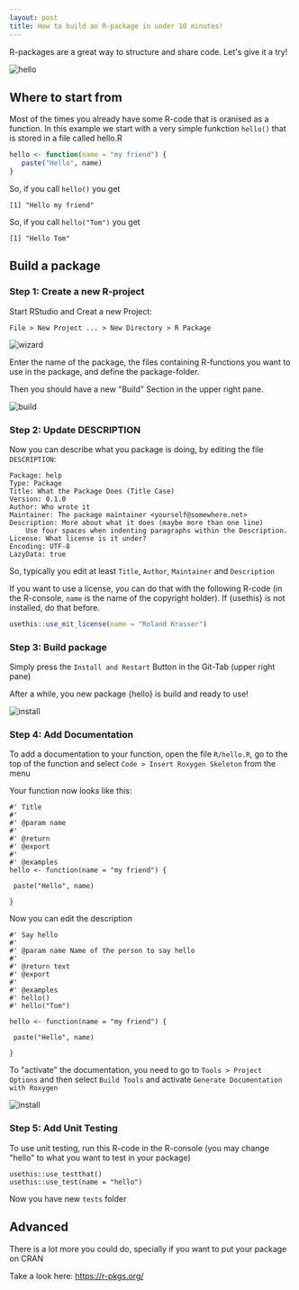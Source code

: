 ```yaml
---
layout: post
title: How to build an R-package in under 10 minutes!
---
```


R-packages are a great way to structure and share code. Let's give it a try!

![hello](../images/r-package-intro.jpg)

## Where to start from

Most of the times you already have some R-code that is oranised as a function. In this example we start with a very simple funkction `hello()` that is stored in a file called hello.R

```R
hello <- function(name = "my friend") {
   paste("Hello", name)
}
```

So, if you call `hello()` you get

```
[1] "Hello my friend"
```

So, if you call `hello("Tom")` you get

```
[1] "Hello Tom"
```


## Build a package

### Step 1: Create a new R-project

Start RStudio and Creat a new Project:

`File > New Project ... > New Directory > R Package`

![wizard](../images/r-package-new-project-wizard.png)

Enter the name of the package, the files containing R-functions you want to use in the package, and define the package-folder.

Then you should have a new "Build" Section in the upper right pane.

![build](../images/r-package-build.png)


### Step 2: Update DESCRIPTION

Now you can describe what you package is doing, by editing the file `DESCRIPTION`:

```
Package: help
Type: Package
Title: What the Package Does (Title Case)
Version: 0.1.0
Author: Who wrote it
Maintainer: The package maintainer <yourself@somewhere.net>
Description: More about what it does (maybe more than one line)
    Use four spaces when indenting paragraphs within the Description.
License: What license is it under?
Encoding: UTF-8
LazyData: true
```
So, typically you edit at least `Title`, `Author`, `Maintainer` and `Description`

If you want to use a license, you can do that with the following R-code (in the R-console, `name` is the name of the copyright holder). If {usethis} is not installed, do that before.

```R
usethis::use_mit_license(name = "Roland Krasser")
```

### Step 3: Build package

Simply press the `Install and Restart` Button in the Git-Tab (upper right pane)

After a while, you new package {hello} is build and ready to use!

![install](../images/r-package-install.png)

### Step 4: Add Documentation

To add a documentation to your function, open the file `R/hello.R`, go to the top of the function and select `Code > Insert Roxygen Skeleton`
 from the menu
 
 Your function now looks like this:
 
 ```
 #' Title
#'
#' @param name 
#'
#' @return
#' @export
#'
#' @examples
hello <- function(name = "my friend") {
  
  paste("Hello", name)
  
}
 ```
 
 Now you can edit the description
 
 ```
 #' Say hello
#'
#' @param name Name of the person to say hello
#'
#' @return text
#' @export
#'
#' @examples
#' hello()
#' hello("Tom")

hello <- function(name = "my friend") {
  
  paste("Hello", name)
  
}
```

To "activate" the documentation, you need to go to `Tools > Project Options` and then select `Build Tools` and activate `Generate Documentation with Roxygen`

![install](../images/r-package-project-options.png)

### Step 5: Add Unit Testing

To use unit testing, run this R-code in the R-console (you may change "hello" to what you want to test in your package)

```
usethis::use_testthat()
usethis::use_test(name = "hello")
```

Now you have new `tests` folder

## Advanced

There is a lot more you could do, specially if you want to put your package on CRAN

Take a look here: https://r-pkgs.org/



